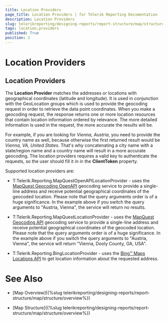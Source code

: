```yaml
---
title: Location Providers
page_title: Location Providers | for Telerik Reporting Documentation
description: Location Providers
slug: telerikreporting/designing-reports/report-structure/map/structure/location-providers
tags: location,providers
published: True
position: 2
---
```


# Location Providers



## Location Providers

The __Location Provider__ matches the addresses or locations with geographical coordinates (latitude and longitude).
          It is used in conjunction with the GeoLocation groups which is used to provide the geocoding request in order to retrieve the data point coordinates.
          When you make a geocoding request, the response returns one or more location resources that contain location information ordered by relevance.
          The more detailed information is used in the request, the more accurate the results will be.
        

For example, if you are looking for *Vienna, Austria*, you need to provide the country name as well, because otherwise the first returned result would be *Vienna, VA, United States*.
          That's why concatenating a city name with a state/region name and a country name will result in a more accurate geocoding.
          The location providers requires a valid key to authenticate the requests, so the user should fill it in in the __ClientToken__ property.
        

Supported location providers are:
        

* T:Telerik.Reporting.MapQuestOpenAPILocationProvider - uses the
              [MapQuest Geocoding OpenAPI](http://developer.mapquest.com/web/products/open/geocoding-service) geocoding service to provide a single-line address and receive potential geographical coordinates of the geocoded location.
              Please note that the query arguments order is of a huge significance.
              In the example above if you switch the query arguments to "Austria, Vienna", the service will return no results.
            

* T:Telerik.Reporting.MapQuestLocationProvider - uses the
              [MapQuest Geocoding API](http://developer.mapquest.com/web/products/dev-services/geocoding-ws) geocoding service to provide a single-line address and receive potential geographical coordinates of the geocoded location.
              Please note that the query arguments order is of a huge significance.
              In the example above if you switch the query arguments to "Austria, Vienna", the service will return "Vienna, Dooly County, GA, USA".
            

* T:Telerik.Reporting.BingLocationProvider - uses the
              [Bing™ Maps Locations API](http://msdn.microsoft.com/en-us/library/ff701715.aspx) to get location information about the requested address.
            

# See Also

 * [Map Overview]({%slug telerikreporting/designing-reports/report-structure/map/structure/overview%})

 * [Map Structure]({%slug telerikreporting/designing-reports/report-structure/map/structure/overview%})
